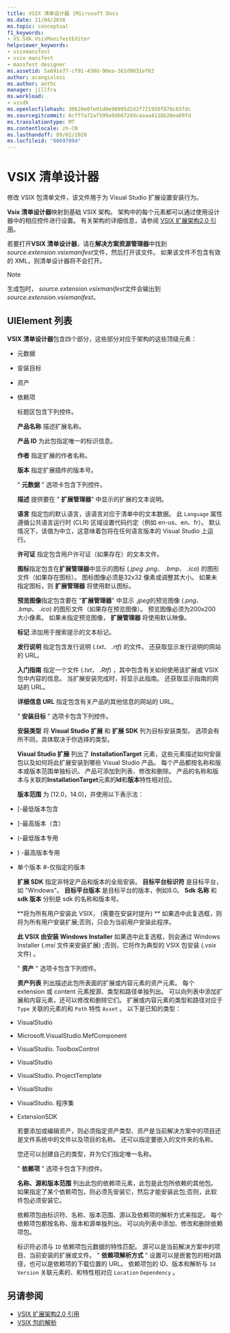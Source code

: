 ```yaml
---
title: VSIX 清单设计器 |Microsoft Docs
ms.date: 11/04/2016
ms.topic: conceptual
f1_keywords:
- VS.Sdk.VsixManifestEditor
helpviewer_keywords:
- vsixmanifest
- vsix manifest
- manifest designer
ms.assetid: 5a691e77-cf91-430d-90ea-361d9031ef83
author: acangialosi
ms.author: anthc
manager: jillfra
ms.workload:
- vssdk
ms.openlocfilehash: 30620e0fe91d0e90995d2d2f721950f878c65fdc
ms.sourcegitcommit: 6cfffa72af599a9d667249caaaa411bb28ea69fd
ms.translationtype: MT
ms.contentlocale: zh-CN
ms.lasthandoff: 09/02/2020
ms.locfileid: "80697894"
---
```

# <a name="vsix-manifest-designer"></a>VSIX 清单设计器
修改 VSIX 包清单文件，该文件用于为 Visual Studio 扩展设置安装行为。

 **Vsix 清单设计器**映射到基础 VSIX 架构。 架构中的每个元素都可以通过使用设计器中的相应控件进行设置。 有关架构的详细信息，请参阅 [VSIX 扩展架构2.0 引用](../extensibility/vsix-extension-schema-2-0-reference.md)。

 若要打开**VSIX 清单设计器**，请在**解决方案资源管理器**中找到*source.extension.vsixmanifest*文件，然后打开该文件。 如果该文件不包含有效的 XML，则清单设计器将不会打开。

> [!NOTE]
> 生成包时， *source.extension.vsixmanifest*文件会输出到*source.extension.vsixmanifest。*

## <a name="uielement-list"></a>UIElement 列表
 **VSIX 清单设计器**包含四个部分，这些部分对应于架构的这些顶级元素：

- 元数据

- 安装目标

- 资产

- 依赖项

  标题区包含下列控件。

  **产品名称** 描述扩展名称。

  **产品 ID** 为此包指定唯一的标识信息。

  **作者** 指定扩展的作者名称。

  **版本** 指定扩展插件的版本号。

  " **元数据** " 选项卡包含下列控件。

  **描述** 提供要在 " **扩展管理器**" 中显示的扩展的文本说明。

  **语言** 指定包的默认语言，该语言对应于清单中的文本数据。 此 `Language` 属性遵循公共语言运行时 (CLR) 区域设置代码约定（例如 en-us、en、fr）。 默认情况下，该值为中立，这意味着包将在任何语言版本的 Visual Studio 上运行。

  **许可证** 指定包含用户许可证（如果存在）的文本文件。

  **图标**指定包含在**扩展管理器**中显示的图标 (*.jpeg* *.png*、 *.bmp*、 *.ico*) 的图形文件（如果存在图标）。 图标图像必须是32x32 像素或调整其大小。 如果未指定图标，则 **扩展管理器** 将使用默认图标。

  **预览图像**指定包含要在 "**扩展管理器**" 中显示 *.jpeg*的预览图像 (*.png*、 *.bmp*、 *.ico*) 的图形文件（如果存在预览图像）。 预览图像必须为200x200 大小像素。 如果未指定预览图像， **扩展管理器** 将使用默认映像。

  **标记** 添加用于搜索提示的文本标记。

  **发行说明** 指定包含发行说明 (*.txt*、 *.rtf*) 的文件。 还获取显示发行说明的网站的 URL。

  **入门指南** 指定一个文件 (*.txt*， *.Rtf*) ，其中包含有关如何使用该扩展或 VSIX 包中内容的信息。 当扩展安装完成时，将显示此指南。 还获取显示指南的网站的 URL。

  **详细信息 URL** 指定包含有关产品的其他信息的网站的 URL。

  " **安装目标** " 选项卡包含下列控件。

  **安装类型** 将 **Visual Studio 扩展** 和 **扩展 SDK** 列为目标安装类型。 选项会有所不同，具体取决于你选择的类型。

  **Visual Studio 扩展** 列出了 **InstallationTarget** 元素，这些元素描述如何安装包以及如何将此扩展安装到哪些 Visual Studio 产品。 每个产品都按名称和版本或版本范围单独标识。 产品可添加到列表、修改和删除。 产品的名称和版本与关联的**InstallationTarget**元素的**Id**和**版本**特性相对应。

  **版本范围** 为 [12.0，14.0]，并使用以下表示法：

- [-最低版本包含

- ]-最高版本（含）

-  (-最低版本专用

- ) -最高版本专用

- 单个版本 #-仅指定的版本

  **扩展 SDK** 指定非特定产品和版本的全局安装。 **目标平台标识符** 是目标平台，如 "Windows"。 **目标平台版本** 是目标平台的版本，例如8.0。 **Sdk 名称** 和 **sdk 版本** 分别是 sdk 的名称和版本号。

  **将为所有用户安装此 VSIX， (需要在安装时提升) ** 如果选中此复选框，则将为所有用户安装扩展;否则，只会为当前用户安装此程序。

  **此 VSIX 由安装 Windows Installer** 如果选中此复选框，则会通过 Windows Installer (*.msi* 文件来安装扩展) ;否则，它将作为典型的 VSIX 包安装 (*.vsix* 文件) 。

  " **资产** " 选项卡包含下列控件。

  **资产列表** 列出描述此包所表面的扩展或内容元素的资产元素。 每个 extension 或 content 元素按源、类型和路径单独列出。 可以向列表中添加扩展和内容元素，还可以修改和删除它们。 扩展或内容元素的类型和路径对应于 `Type` 关联的元素的和 `Path` 特性 `Asset` 。 以下是已知的类型：

- VisualStudio

- Microsoft.VisualStudio.MefComponent

- VisualStudio. ToolboxControl

- VisualStudio

- VisualStudio. ProjectTemplate

- VisualStudio

- VisualStudio. 程序集

- ExtensionSDK

  若要添加或编辑资产，则必须指定资产类型、资产是当前解决方案中的项目还是文件系统中的文件以及项目的名称。 还可以指定要嵌入的文件夹的名称。

  您还可以创建自己的类型，并为它们指定唯一名称。

  " **依赖项** " 选项卡包含下列控件。

  **名称、源和版本范围** 列出此包的依赖项元素，此包是此包所依赖的其他包。 如果指定了某个依赖项包，则必须先安装它，然后才能安装此包;否则，此软件包必须安装它。

  依赖项包由标识符、名称、版本范围、源以及依赖项的解析方式来指定。 每个依赖项包都按名称、版本和源单独列出。 可以向列表中添加、修改和删除依赖项包。

  标识符必须与 `ID` 依赖项包元数据的特性匹配。 源可以是当前解决方案中的项目、当前安装的扩展或文件。 " **依赖项解析方式** " 设置可以是嵌套包的相对路径，也可以是依赖项的下载位置的 URL。 依赖项包的 ID、版本和解析与 `Id` `Version` 关联元素的、和特性相对应 `Location` `Dependency` 。

## <a name="see-also"></a>另请参阅
- [VSIX 扩展架构2.0 引用](../extensibility/vsix-extension-schema-2-0-reference.md)
- [VSIX 包的解析](../extensibility/anatomy-of-a-vsix-package.md)

